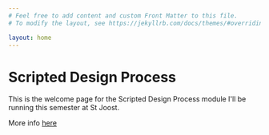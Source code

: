 ```yaml
---
# Feel free to add content and custom Front Matter to this file.
# To modify the layout, see https://jekyllrb.com/docs/themes/#overriding-theme-defaults

layout: home
---
```



# Scripted Design Process

This is the welcome page for the Scripted Design Process module I'll be running this semester at St Joost.

More info [here](/start/)